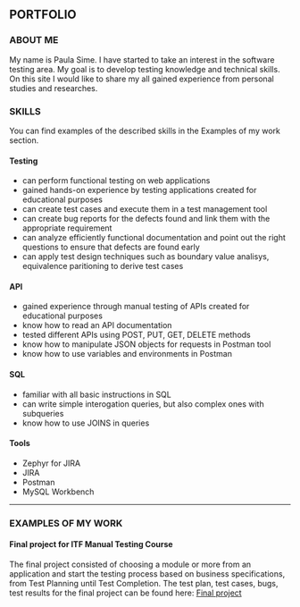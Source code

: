 ## PORTFOLIO


### ABOUT ME

My name is Paula Sime. I have started to take an interest in the software testing area. My goal is to develop testing knowledge and technical skills. On this site I would like to share my all gained experience from personal studies and researches.

### SKILLS

You can find examples of the described skills in the Examples of my work section.

#### Testing

+ can perform functional testing on web applications
+ gained hands-on experience by testing applications created for educational purposes
+ can create test cases and execute them in a test management tool
+ can create bug reports for the defects found and link them with the appropriate requirement
+ can analyze efficiently functional documentation and point out the right questions to ensure that defects are found early
+ can apply test design techniques such as boundary value analisys, equivalence paritioning to derive test cases

#### API

+ gained experience through manual testing of APIs created for educational purposes
+ know how to read an API documentation
+ tested different APIs using POST, PUT, GET, DELETE methods
+ know how to manipulate JSON objects for requests in Postman tool
+ know how to use variables and environments in Postman

#### SQL

+ familiar with all basic instructions in SQL
+ can write simple interogation queries, but also complex ones with subqueries
+ know how to use JOINS in queries

#### Tools

+ Zephyr for JIRA
+ JIRA
+ Postman
+ MySQL Workbench

***

### EXAMPLES OF MY WORK

#### Final project for ITF Manual Testing Course

The final project consisted of choosing a module or more from an application and start the testing process based on business specifications, from Test Planning until Test Completion.
The test plan, test cases, bugs, test results for the final project can be found here: [Final project](https://drive.google.com/file/d/1h75O20QnXuMpWPKzYW-e8jYcWN-6n2uY/view?usp=sharing)
